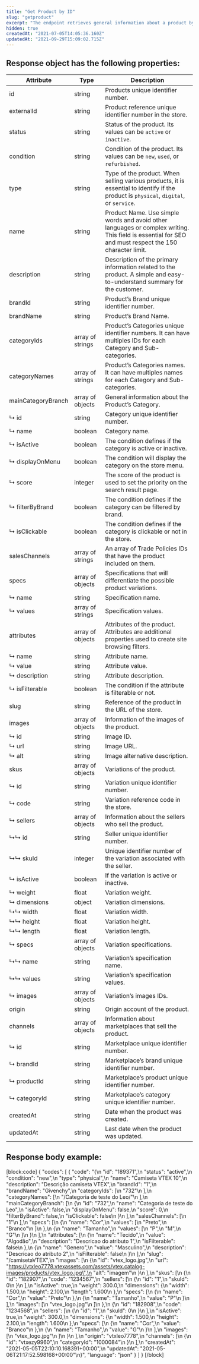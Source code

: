 ```yaml
---
title: "Get Product by ID"
slug: "getproduct"
excerpt: "The endpoint retrieves general information about a product by its ID. The response also has information about the product’s variations."
hidden: true
createdAt: "2021-07-05T14:05:36.160Z"
updatedAt: "2021-09-29T15:09:02.715Z"
---
```

## Response object has the following properties:

| Attribute          | Type             | Description                                                                                                                                            |
| ------------------ | ---------------- | ------------------------------------------------------------------------------------------------------------------------------------------------------ |
| id                 | string           | Products unique identifier number.                                                                                                                     |
| externalId         | string           | Product reference unique identifier number in the store.                                                                                               |
| status             | string           | Status of the product. Its values can be `active` or `inactive`.                                                                                   |
| condition          | string           | Condition of the product. Its values can be `new`, `used`, or `refurbished`.                                                                     |
| type               | string           | Type of the product. When selling various products, it is essential to identify if the product is `physical`, `digital`, or `service`.           |
| name               | string           | Product Name. Use simple words and avoid other languages or complex writing. This field is essential for SEO and must respect the 150 character limit. |
| description        | string           | Description of the primary information related to the product. A simple and easy-to-understand summary for the customer.                               |
| brandId            | string           | Product’s Brand unique identifier number.                                                                                                              |
| brandName          | string           | Product’s Brand Name.                                                                                                                                  |
| categoryIds        | array of strings | Product’s Categories unique identifier numbers. It can have multiples IDs for each Category and Sub-categories.                                        |
| categoryNames      | array of strings | Product’s Categories names. It can have multiples names for each Category and Sub-categories.                                                          |
| mainCategoryBranch | array of objects | General information about the Product’s Category.                                                                                                      |
| ↳ id               | string           | Category unique identifier number.                                                                                                                     |
| ↳ name             | boolean          | Category name.                                                                                                                                         |
| ↳ isActive         | boolean          | The condition defines if the category is active or inactive.                                                                                           |
| ↳ displayOnMenu    | boolean          | The condition will display the category on the store menu.                                                                                             |
| ↳ score            | integer          | The score of the product is used to set the priority on the search result page.                                                                        |
| ↳ filterByBrand    | boolean          | The condition defines if the category can be filtered by brand.                                                                                        |
| ↳ isClickable      | boolean          | The condition defines if the category is clickable or not in the store.                                                                                |
| salesChannels      | array of strings | An array of Trade Policies IDs that have the product included on them.                                                                                 |
| specs              | array of objects | Specifications that will differentiate the possible product variations.                                                                                |
| ↳ name             | string           | Specification name.                                                                                                                                    |
| ↳ values           | array of strings | Specification values.                                                                                                                                  |
| attributes         | array of objects | Attributes of the product. Attributes are additional properties used to create site browsing filters.                                                  |
| ↳ name             | string           | Attribute name.                                                                                                                                        |
| ↳ value            | string           | Attribute value.                                                                                                                                       |
| ↳ description      | string           | Attribute description.                                                                                                                                 |
| ↳ isFilterable     | boolean          | The condition if the attribute is filterable or not.                                                                                                   |
| slug               | string           | Reference of the product in the URL of the store.                                                                                                      |
| images             | array of objects | Information of the images of the product.                                                                                                              |
| ↳ id              | string           | Image ID.                                                                                                                                             |
| ↳ url              | string           | Image URL.                                                                                                                                             |
| ↳ alt              | string           | Image alternative description.                                                                                                                         |
| skus               | array of objects | Variations of the product.                                                                                                                             |
| ↳ id               | string           | Variation unique identifier number.                                                                                                                    |
| ↳ code             | string           | Variation reference code in the store.                                                                                                                 |
| ↳ sellers          | array of objects | Information about the sellers who sell the product.                                                                                                    |
| ↳↳ id              | string           | Seller unique identifier number.                                                                                                                       |
| ↳↳ skuId           | integer          | Unique identifier number of the variation associated with the seller.                                                                                  |
| ↳ isActive         | boolean          | If the variation is active or inactive.                                                                                                                |
| ↳ weight           | float            | Variation weight.                                                                                                                                      |
| ↳ dimensions       | object           | Variation dimensions.                                                                                                                                  |
| ↳↳ width           | float            | Variation width.                                                                                                                                       |
| ↳↳ height          | float            | Variation height.                                                                                                                                      |
| ↳↳ length          | float            | Variation length.                                                                                                                                      |
| ↳ specs            | array of objects | Variation specifications.                                                                                                                              |
| ↳↳ name            | string           | Variation’s specification name.                                                                                                                        |
| ↳↳ values          | string           | Variation’s specification values.                                                                                                                      |
| ↳ images           | array of objects | Variation’s images IDs.                                                                                                                                      |
| origin             | string           | Origin account of the product.                                                                                                                         |
| channels           | array of objects | Information about marketplaces that sell the product.                                                                                                  |
| ↳ id               | string           | Marketplace unique identifier number.                                                                                                                  |
| ↳ brandId          | string           | Marketplace’s brand unique identifier number.                                                                                                          |
| ↳ productId        | string           | Marketplace’s product unique identifier number.                                                                                                       |
| ↳ categoryId       | string           | Marketplace’s category unique identifier number.                                                                                                       |
| createdAt          | string           | Date when the product was created.                                                                                                                     |
| updatedAt          | string           | Last date when the product was updated.                                                                                                                |

## Response body example:
[block:code]
{
  "codes": [
    {
      "code": "{\n    \"id\": \"189371\",\n    \"status\": \"active\",\n    \"condition\": \"new\",\n    \"type\": \"physical\",\n    \"name\": \"Camiseta VTEX 10\",\n    \"description\": \"Descrição camiseta VTEX\",\n    \"brandId\": \"1\",\n    \"brandName\": \"Givenchy\",\n    \"categoryIds\": [\n        \"732\"\n    ],\n    \"categoryNames\": [\n        \"/Categoria de teste do Leo/\"\n    ],\n    \"mainCategoryBranch\": [\n        {\n            \"id\": \"732\",\n            \"name\": \"Categoria de teste do Leo\",\n            \"isActive\": false,\n            \"displayOnMenu\": false,\n            \"score\": 0,\n            \"filterByBrand\": false,\n            \"isClickable\": false\n        }\n    ],\n    \"salesChannels\": [\n        \"1\"\n    ],\n    \"specs\": [\n        {\n            \"name\": \"Cor\",\n            \"values\": [\n                \"Preto\",\n                \"Branco\"\n            ]\n        },\n        {\n            \"name\": \"Tamanho\",\n            \"values\": [\n                \"P\",\n                \"M\",\n                \"G\"\n            ]\n        }\n    ],\n    \"attributes\": [\n        {\n            \"name\": \"Tecido\",\n            \"value\": \"Algodão\",\n            \"description\": \"Descricao do atributo 1\",\n            \"isFilterable\": false\n        },\n        {\n            \"name\": \"Genero\",\n            \"value\": \"Masculino\",\n            \"description\": \"Descricao do atributo 2\",\n            \"isFilterable\": false\n        }\n    ],\n    \"slug\": \"/camisetaVTEX\",\n    \"images\": [\n        {\n            \"id\": \"vtex_logo.jpg\",\n            \"url\": \"https://vtxleo7778.vtexassets.com/assets/vtex.catalog-images/products/vtex_logo.jpg\",\n            \"alt\": \"imagem\"\n        }\n    ],\n    \"skus\": [\n        {\n            \"id\": \"182907\",\n            \"code\": \"1234567\",\n            \"sellers\": [\n                {\n                    \"id\": \"1\",\n                    \"skuId\": 0\n                }\n            ],\n            \"isActive\": true,\n            \"weight\": 300.0,\n            \"dimensions\": {\n                \"width\": 1.500,\n                \"height\": 2.100,\n                \"length\": 1.600\n            },\n            \"specs\": [\n                {\n                    \"name\": \"Cor\",\n                    \"value\": \"Preto\"\n                },\n                {\n                    \"name\": \"Tamanho\",\n                    \"value\": \"P\"\n                }\n            ],\n            \"images\": [\n                \"vtex_logo.jpg\"\n            ]\n        },\n        {\n            \"id\": \"182908\",\n            \"code\": \"1234568\",\n            \"sellers\": [\n                {\n                    \"id\": \"1\",\n                    \"skuId\": 0\n                }\n            ],\n            \"isActive\": true,\n            \"weight\": 300.0,\n            \"dimensions\": {\n                \"width\": 1.500,\n                \"height\": 2.100,\n                \"length\": 1.600\n            },\n            \"specs\": [\n                {\n                    \"name\": \"Cor\",\n                    \"value\": \"Branco\"\n                },\n                {\n                    \"name\": \"Tamanho\",\n                    \"value\": \"G\"\n                }\n            ],\n            \"images\": [\n                \"vtex_logo.jpg\"\n            ]\n        }\n    ],\n    \"origin\": \"vtxleo7778\",\n    \"channels\": [\n        {\n            \"id\": \"vtxezy9960\",\n            \"categoryId\": \"1000084\"\n        }\n    ],\n    \"createdAt\": \"2021-05-05T22:10:10.168391+00:00\",\n    \"updatedAt\": \"2021-05-06T21:17:52.598168+00:00\"\n}",
      "language": "json"
    }
  ]
}
[/block]